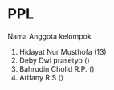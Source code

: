 # PPL

Nama Anggota kelompok 

1. Hidayat Nur Musthofa   (13)
2. Deby Dwi prasetyo      ()
3. Bahrudin Cholid R.P.   ()
4. Arifany R.S            ()
